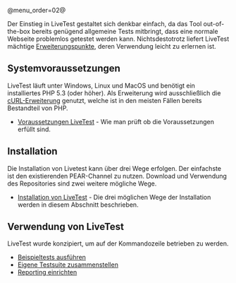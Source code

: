 @menu_order=02@

Der Einstieg in LiveTest gestaltet sich denkbar einfach, da das Tool out-of-the-box bereits genügend allgemeine Tests mitbringt, dass eine normale Webseite problemlos getestet werden kann. Nichtsdestotrotz liefert LiveTest mächtige [Erweiterungspunkte](Dokumentation|Erweiterungen-schreiben), deren Verwendung leicht zu erlernen ist. 

## Systemvoraussetzungen
LiveTest läuft unter Windows, Linux und MacOS und benötigt ein installiertes PHP 5.3 (oder höher). Als Erweiterung wird ausschließlich die [cURL-Erweiterung](http://php.net/manual/en/book.curl.php) genutzt, welche ist in den meisten Fällen bereits Bestandteil von PHP.

* [Voraussetzungen LiveTest](Erste-Schritte|Voraussetzungen) - Wie man prüft ob die Voraussetzungen erfüllt sind.

## Installation
Die Installation von Livetest kann über drei Wege erfolgen. Der einfachste ist den existierenden PEAR-Channel zu nutzen. Download und Verwendung des Repositories sind zwei weitere mögliche Wege.

* [Installation von LiveTest](Erste-Schritte|Installation) - Die drei möglichen Wege der Installation werden in diesem Abschnitt beschrieben.

## Verwendung von LiveTest
LiveTest wurde konzipiert, um auf der Kommandozeile betrieben zu werden.

* [Beispieltests ausführen](Erste-Schritte|Beispieltests-ausführen)
* [Eigene Testsuite zusammenstellen](Erste-Schritte|Eigene-Testsuites-zusammenstellen)
* [Reporting einrichten](Dokumentation|Konfiguration|Reporting-einrichten)